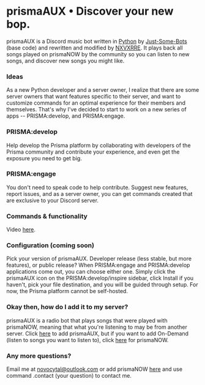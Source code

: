 # prismaAUX • Discover your new bop.

prismaAUX is a Discord music bot written in [Python](https://www.python.org "Python homepage") by [Just-Some-Bots](https://github.com/Just-Some-Bots) (base code) and rewritten and modified by [NXVXRRE](https://github.com/NXVXRRE). It plays back all songs played on prismaNOW by the community so you can listen to new songs, and discover new songs you might like.

### Ideas

As a new Python developer and a server owner, I realize that there are some server owners that want features specific to their server, and want to customize commands for an optimal experience for their members and themselves. That's why I've decided to start to work on a new series of apps -- PRISMA:develop, and PRISMA:engage. 

### PRISMA:develop

Help develop the Prisma platform by collaborating with developers of the Prisma community and contribute your experience, and even get the exposure you need to get big.

### PRISMA:engage

You don't need to speak code to help contribute. Suggest new features, report issues, and as a server owner, you can get commands created that are exclusive to your Discord server.

### Commands & functionality

Video [here](http://about.prismaaux.us.to/ "Prisma platform: 2.0 update").

### Configuration (coming soon)

Pick your version of prismaAUX. Developer release (less stable, but more features), or public release? When PRISMA:engage and PRISMA:develop applications come out, you can choose either one. Simply click the prismaAUX icon on the PRISMA:develop/inspire sidebar, click Install if you haven't, pick your file destination, and you will be guided through setup. For now, the Prisma platform cannot be self-hosted.

### Okay then, how do I add it to my server?
prismaAUX is a radio bot that plays songs that were played with prismaNOW, meaning that what you're listening to may be from another server. Click [here](http://prismaaux.us.to/) to add prismaAUX, but if you want to add On-Demand (listen to songs you want to listen to), click [here](http://prismanow.us.to/) for prismaNOW.

### Any more questions?

Email me at novocytal@outlook.com or add prismaNOW [here](http://prismanow.us.to/) and use command .contact (your question) to contact me.
